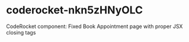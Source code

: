 # coderocket-nkn5zHNyOLC
CodeRocket component: Fixed Book Appointment page with proper JSX closing tags
